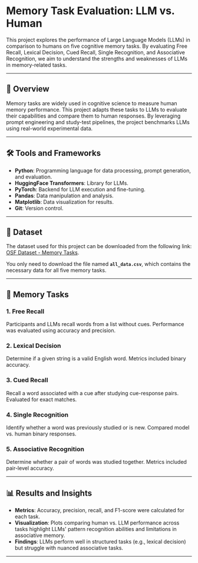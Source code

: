 # Memory Task Evaluation: LLM vs. Human

This project explores the performance of Large Language Models (LLMs) in comparison to humans on five cognitive memory tasks. By evaluating Free Recall, Lexical Decision, Cued Recall, Single Recognition, and Associative Recognition, we aim to understand the strengths and weaknesses of LLMs in memory-related tasks.

---

## 📖 Overview

Memory tasks are widely used in cognitive science to measure human memory performance. This project adapts these tasks to LLMs to evaluate their capabilities and compare them to human responses. By leveraging prompt engineering and study-test pipelines, the project benchmarks LLMs using real-world experimental data.

---

## 🛠️ Tools and Frameworks

- **Python**: Programming language for data processing, prompt generation, and evaluation.
- **HuggingFace Transformers**: Library for LLMs.
- **PyTorch**: Backend for LLM execution and fine-tuning.
- **Pandas**: Data manipulation and analysis.
- **Matplotlib**: Data visualization for results.
- **Git**: Version control.

---

## 📂 Dataset

The dataset used for this project can be downloaded from the following link: [OSF Dataset - Memory Tasks](https://osf.io/dd8kp/).

You only need to download the file named **`all_data.csv`**, which contains the necessary data for all five memory tasks.

---
## 🔬 Memory Tasks

### 1. **Free Recall**
Participants and LLMs recall words from a list without cues. Performance was evaluated using accuracy and precision.

### 2. **Lexical Decision**
Determine if a given string is a valid English word. Metrics included binary accuracy.

### 3. **Cued Recall**
Recall a word associated with a cue after studying cue-response pairs. Evaluated for exact matches.

### 4. **Single Recognition**
Identify whether a word was previously studied or is new. Compared model vs. human binary responses.

### 5. **Associative Recognition**
Determine whether a pair of words was studied together. Metrics included pair-level accuracy.

---

## 📊 Results and Insights

- **Metrics**: Accuracy, precision, recall, and F1-score were calculated for each task.
- **Visualization**: Plots comparing human vs. LLM performance across tasks highlight LLMs' pattern recognition abilities and limitations in associative memory.
- **Findings**: LLMs perform well in structured tasks (e.g., lexical decision) but struggle with nuanced associative tasks.

---


